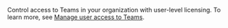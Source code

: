 Control access to Teams in your organization with user-level licensing. To learn more, see [Manage user access to Teams](../user-access.md).


